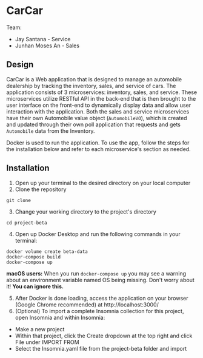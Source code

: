 # CarCar

Team:

* Jay Santana - Service
* Junhan Moses An - Sales

## Design
CarCar is a Web application that is designed to manage an automobile dealership by tracking the inventory, sales, and service of cars. The application consists of 3 microservices: inventory, sales, and service. These microservices utilize RESTful API in the back-end that is then brought to the user interface on the front-end to dynamically display data and allow user interaction with the application. Both the sales and service microservices have their own Automobile value object (`AutomobileVO`), which is created and updated through their own poll application that requests and gets `Automobile` data from the Inventory.

Docker is used to run the application. To use the app, follow the steps for the installation below and refer to each microservice's section as needed.

## Installation
1. Open up your terminal to the desired directory on your local computer
2. Clone the repository
```
git clone
```
3. Change your working directory to the project's directory
```
cd project-beta
```
4. Open up Docker Desktop and run the following commands in your terminal:
```
docker volume create beta-data
docker-compose build
docker-compose up
```
**macOS users:** When you run `docker-compose up` you may see a warning about an environment variable named OS being missing. Don't worry about it! **You can ignore this.**

5. After Docker is done loading, access the application on your browser (Google Chrome recommended) at http://localhost:3000/
6. (Optional) To import a complete Insomnia collection for this project, open Insomnia and within Insomnia:
- Make a new project 
- Within that project, click the Create dropdown at the top right and click File under IMPORT FROM
- Select the Insomnia.yaml file from the project-beta folder and import

